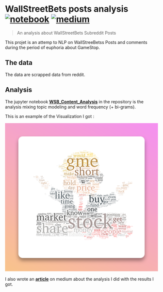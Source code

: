 # WallStreetBets posts analysis [![notebook](https://img.shields.io/badge/notebook-wsb_topic-black?style=flat-square)](https://nbviewer.org/github/npogeant/wsb-reddit/blob/main/WSB_Content_Analysis.ipynb) [![medium](https://img.shields.io/badge/medium-wsb_topic-blue?style=flat-square)](https://medium.com/analytics-vidhya/whats-inside-wallstreetbets-posts-topic-modeling-and-bi-grams-d00352082e55)
> An analysis about WallStreetBets Subreddit Posts

This projet is an attemp to NLP on WallStreeBetss Posts and comments during the period of euphoria about GameStop.

## The data

The data are scrapped data from reddit.

## Analysis

The jupyter notebook **[WSB_Content_Analysis](https://nbviewer.org/github/npogeant/wsb-reddit/blob/main/WSB_Content_Analysis.ipynb)** in the repository is the analysis mixing topic modeling and word frequency (+ bi-grams).

This is an example of the Visualization I got :
<p align="center">
  <img src="Utils/snapshot.png" alt="Notebook" width="738">
</p>

I also wrote an **[article](https://medium.com/analytics-vidhya/whats-inside-wallstreetbets-posts-topic-modeling-and-bi-grams-d00352082e552)** on medium about the analysis I did with the results I got.